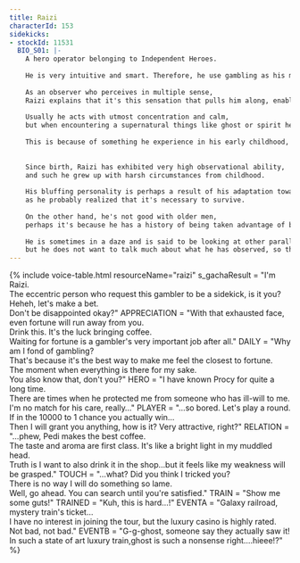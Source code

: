 ```yaml
---
title: Raizi
characterId: 153
sidekicks:
- stockId: 11531
  BIO_S01: |-
    A hero operator belonging to Independent Heroes.
    
    He is very intuitive and smart. Therefore, he use gambling as his main daily income.
    
    As an observer who perceives in multiple sense, 
    Raizi explains that it's this sensation that pulls him along, enables him to open a pass with parallel universe.
    
    Usually he acts with utmost concentration and calm, 
    but when encountering a supernatural things like ghost or spirit he will exhibit an extreme fear.
    
    This is because of something he experience in his early childhood, it had cast a deep shadow in him since.
    
    
    Since birth, Raizi has exhibited very high observational ability, 
    and such he grew up with harsh circumstances from childhood.
    
    His bluffing personality is perhaps a result of his adaptation towards this circumstances, 
    as he probably realized that it's necessary to survive.
    
    On the other hand, he's not good with older men, 
    perhaps it's because he has a history of being taken advantage of by a man who discovered his talents in gambling.
    
    He is sometimes in a daze and is said to be looking at other parallel universes, 
    but he does not want to talk much about what he has observed, so the truth is not known for certain.
---
```


{% include voice-table.html resourceName="raizi"
s_gachaResult = "I'm Raizi.<br>The eccentric person who request this gambler to be a sidekick, is it you?<br>Heheh, let's make a bet.<br>Don't be disappointed okay?"
APPRECIATION = "With that exhausted face, even fortune will run away from you.<br>Drink this. It's the luck bringing coffee.<br>Waiting for fortune is a gambler's very important job after all."
DAILY = "Why am I fond of gambling?<br>That's because it's the best way to make me feel the closest to fortune.<br>The moment when everything is there for my sake.<br>You also know that, don't you?"
HERO = "I have known Procy for quite a long time.<br>There are times when he protected me from someone who has ill-will to me.<br>I'm no match for his care, really…"
PLAYER = "…so bored. Let's play a round.<br>If in the 10000 to 1 chance you actually win…<br>Then I will grant you anything, how is it? Very attractive, right?"
RELATION = "…phew, Pedi makes the best coffee.<br>The taste and aroma are first class. It's like a bright light in my muddled head.<br>Truth is I want to also drink it in the shop…but it feels like my weakness will be grasped."
TOUCH = "…what? Did you think I tricked you?<br>There is no way I will do something so lame.<br>Well, go ahead. You can search until you're satisfied."
TRAIN = "Show me some guts!"
TRAINED = "Kuh, this is hard…!"
EVENTA = "Galaxy railroad, mystery train's ticket…<br>I have no interest in joining the tour, but the luxury casino is highly rated.<br>Not bad, not bad."
EVENTB = "G-g-ghost, someone say they actually saw it!<br>In such a state of art luxury train,ghost is such a nonsense right….hieee!?"
%}
